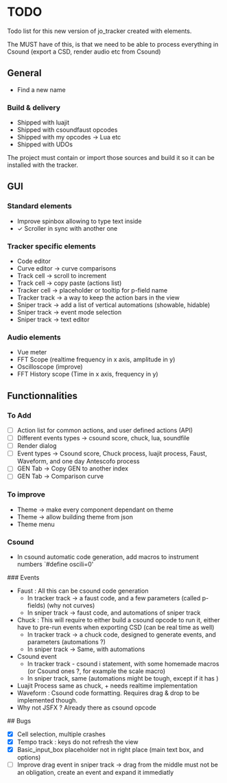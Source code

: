 # TODO 

Todo list for this new version of jo_tracker created with elements.

The MUST have of this, is that we need to be able to process everything in Csound (export a CSD, render audio etc from Csound)

## General

* Find a new name

### Build & delivery

* Shipped with luajit
* Shipped with csoundfaust opcodes
* Shipped with my opcodes -> Lua etc
* Shipped with UDOs

The project must contain or import those sources and build it so it can be installed with the tracker.

## GUI

### Standard elements

* Improve spinbox allowing to type text inside
* ✓ Scroller in sync with another one 

### Tracker specific elements

* Code editor
* Curve editor -> curve comparisons
* Track cell -> scroll to increment
* Track cell -> copy paste (actions list)
* Tracker cell -> placeholder or tooltip for p-field name
* Tracker track -> a way to keep the action bars in the view
* Sniper track -> add a list of vertical automations (showable, hidable)
* Sniper track -> event mode selection
* Sniper track -> text editor

### Audio elements

* Vue meter
* FFT Scope (realtime frequency in x axis, amplitude in y)
* Oscilloscope (improve)
* FFT History scope (Time in x axis, frequency in y)

## Functionnalities 

### To Add 

* [ ] Action list for common actions, and user defined actions (API)
* [ ] Different events types -> csound score, chuck, lua, soundfile
* [ ] Render dialog
* [ ] Event types -> Csound score, Chuck process, luajit process, Faust, Waveform, and one day Antescofo process
* [ ] GEN Tab -> Copy GEN to another index 
* [ ] GEN Tab -> Comparison curve

### To improve 

* Theme -> make every component dependant on theme
* Theme -> allow building theme from json
* Theme menu

### Csound

* In csound automatic code generation, add macros to instrument numbers `#define oscili=0'


### Events 

* Faust : All this can be csound code generation
    - In tracker track -> a faust code, and a few parameters (called p-fields) (why not curves)
    - In sniper track -> faust code, and automations of sniper track
* Chuck : This will require to either build a csound opcode to run it, either have to pre-run events when exporting CSD (can be real time as well)
    - In tracker track -> a chuck code, designed to generate events, and parameters (automations ?)
    - In sniper track -> Same, with automations
* Csound event 
    - In tracker track - csound i statement, with some homemade macros (or Csound ones ?, for example the scale macro)
    - In sniper track, same (automations might be tough, except if it has )
* Luajit Process same as chuck, + needs realtime implementation
* Waveform : Csound code formatting. Requires drag & drop to be implemented though. 
* Why not JSFX ? Already there as csound opcode

## Bugs

* [x] Cell selection, multiple crashes
* [x] Tempo track : keys do not refresh the view
* [x] Basic_input_box placeholder not in right place (main text box, and options)
* [ ] Improve drag event in sniper track -> drag from the middle must not be an obligation, create an event and expand it immediatly